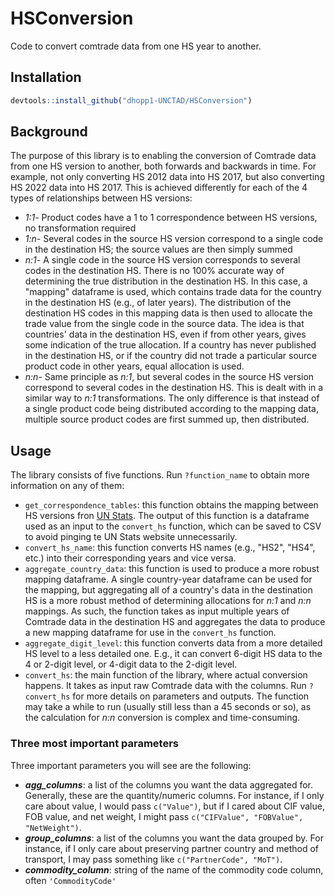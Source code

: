 # HSConversion
Code to convert comtrade data from one HS year to another.
## Installation
```R
devtools::install_github("dhopp1-UNCTAD/HSConversion")
```
## Background
The purpose of this library is to enabling the conversion of Comtrade data from one HS version to another, both forwards and backwards in time. For example, not only converting HS 2012 data into HS 2017, but also converting HS 2022 data into HS 2017. This is achieved differently for each of the 4 types of relationships between HS versions:
- _1:1_- Product codes have a 1 to 1 correspondence between HS versions, no transformation required
-  _1:n_- Several codes in the source HS version correspond to a single code in the destination HS; the source values are then simply summed
- _n:1_- A single code in the source HS version corresponds to several codes in the destination HS. There is no 100% accurate way of determining the true distribution in the destination HS. In this case, a "mapping" dataframe is used, which contains trade data for the country in the destination HS (e.g., of later years). The distribution of the destination HS codes in this mapping data is then used to allocate the trade value from the single code in the source data. The idea is that countries' data in the destination HS, even if from other years, gives some indication of the true allocation. If a country has never published in the destination HS, or if the country did not trade a particular source product code in other years, equal allocation is used.
- _n:n_- Same principle as _n:1_, but several codes in the source HS version correspond to several codes in the destination HS. This is dealt with in a similar way to _n:1_ transformations. The only difference is that instead of a single product code being distributed according to the mapping data, multiple source product codes are first summed up, then distributed.

## Usage
The library consists of five functions. Run `?function_name` to obtain more information on any of them:

- `get_correspondence_tables`: this function obtains the mapping between HS versions fron [UN Stats](https://unstats.un.org/unsd/classifications/Econ). The output of this function is a dataframe used as an input to the `convert_hs` function, which can be saved to CSV to avoid pinging te UN Stats website unnecessarily.
- `convert_hs_name`: this function converts HS names (e.g., "HS2", "HS4", etc.) into their corresponding years and vice versa.
- `aggregate_country_data`: this function is used to produce a more robust mapping dataframe. A single country-year dataframe can be used for the mapping, but aggregating all of a country's data in the destination HS is a more robust method of determining allocations for _n:1_ and _n:n_ mappings. As such, the function takes as input multiple years of Comtrade data in the destination HS and aggregates the data to produce a new mapping dataframe for use in the `convert_hs` function.
- `aggregate_digit_level`: this function converts data from a more detailed HS level to a less detailed one. E.g., it can convert 6-digit HS data to the 4 or 2-digit level, or 4-digit data to the 2-digit level.
- `convert_hs`: the main function of the library, where actual conversion happens. It takes as input raw Comtrade data with the columns. Run `?convert_hs` for more details on parameters and outputs. The function may take a while to run (usually still less than a 45 seconds or so), as the calculation for _n:n_ conversion is complex and time-consuming. 

### Three most important parameters
Three important parameters you will see are the following:
- **_agg\_columns_**: a list of the columns you want the data aggregated for. Generally, these are the quantity/numeric columns. For instance, if I only care about value, I would pass `c("Value")`, but if I cared about CIF value, FOB value, and net weight, I might pass `c("CIFValue", "FOBValue", "NetWeight")`.
- **_group\_columns_**: a list of the columns you want the data grouped by. For instance, if I only care about preserving partner country and method of transport, I may pass something like `c("PartnerCode", "MoT")`.
- **_commodity\_column_**: string of the name of the commodity code column, often `'CommodityCode'`

